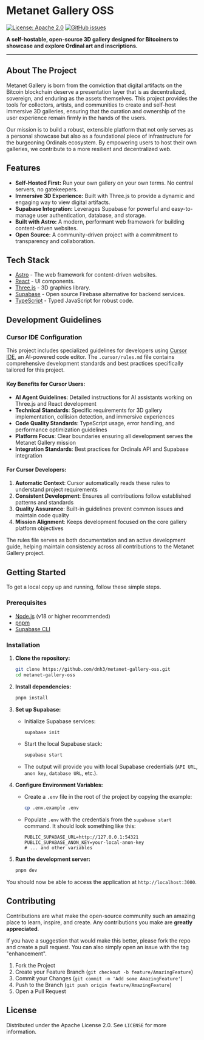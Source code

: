 # Metanet Gallery OSS

[![License: Apache 2.0](https://img.shields.io/badge/License-Apache%202.0-blue.svg)](https://opensource.org/licenses/Apache-2.0)
[![GitHub issues](https://img.shields.io/github/issues/dnh3/metanet-gallery-oss)](https://github.com/dnh3/metanet-gallery-oss/issues)

**A self-hostable, open-source 3D gallery designed for Bitcoiners to showcase and explore Ordinal art and inscriptions.**

---

## About The Project

Metanet Gallery is born from the conviction that digital artifacts on the Bitcoin blockchain deserve a presentation layer that is as decentralized, sovereign, and enduring as the assets themselves. This project provides the tools for collectors, artists, and communities to create and self-host immersive 3D galleries, ensuring that the curation and ownership of the user experience remain firmly in the hands of the users.

Our mission is to build a robust, extensible platform that not only serves as a personal showcase but also as a foundational piece of infrastructure for the burgeoning Ordinals ecosystem. By empowering users to host their own galleries, we contribute to a more resilient and decentralized web.

## Features

- **Self-Hosted First:** Run your own gallery on your own terms. No central servers, no gatekeepers.
- **Immersive 3D Experience:** Built with Three.js to provide a dynamic and engaging way to view digital artifacts.
- **Supabase Integration:** Leverages Supabase for powerful and easy-to-manage user authentication, database, and storage.
- **Built with Astro:** A modern, performant web framework for building content-driven websites.
- **Open Source:** A community-driven project with a commitment to transparency and collaboration.

## Tech Stack

- [Astro](https://astro.build/) - The web framework for content-driven websites.
- [React](https://react.dev/) - UI components.
- [Three.js](https://threejs.org/) - 3D graphics library.
- [Supabase](https://supabase.io/) - Open source Firebase alternative for backend services.
- [TypeScript](https://www.typescriptlang.org/) - Typed JavaScript for robust code.

## Development Guidelines

### Cursor IDE Configuration

This project includes specialized guidelines for developers using [Cursor IDE](https://cursor.sh/), an AI-powered code editor. The `.cursor/rules.md` file contains comprehensive development standards and best practices specifically tailored for this project.

#### Key Benefits for Cursor Users:

- **AI Agent Guidelines**: Detailed instructions for AI assistants working on Three.js and React development
- **Technical Standards**: Specific requirements for 3D gallery implementation, collision detection, and immersive experiences
- **Code Quality Standards**: TypeScript usage, error handling, and performance optimization guidelines
- **Platform Focus**: Clear boundaries ensuring all development serves the Metanet Gallery mission
- **Integration Standards**: Best practices for Ordinals API and Supabase integration

#### For Cursor Developers:

1. **Automatic Context**: Cursor automatically reads these rules to understand project requirements
2. **Consistent Development**: Ensures all contributions follow established patterns and standards
3. **Quality Assurance**: Built-in guidelines prevent common issues and maintain code quality
4. **Mission Alignment**: Keeps development focused on the core gallery platform objectives

The rules file serves as both documentation and an active development guide, helping maintain consistency across all contributions to the Metanet Gallery project.

## Getting Started

To get a local copy up and running, follow these simple steps.

### Prerequisites

- [Node.js](https://nodejs.org/) (v18 or higher recommended)
- [pnpm](https://pnpm.io/)
- [Supabase CLI](https://supabase.com/docs/guides/cli)

### Installation

1.  **Clone the repository:**
    ```sh
    git clone https://github.com/dnh3/metanet-gallery-oss.git
    cd metanet-gallery-oss
    ```

2.  **Install dependencies:**
    ```sh
    pnpm install
    ```

3.  **Set up Supabase:**
    - Initialize Supabase services:
      ```sh
      supabase init
      ```
    - Start the local Supabase stack:
      ```sh
      supabase start
      ```
    - The output will provide you with local Supabase credentials (`API URL`, `anon key`, `database URL`, etc.).

4.  **Configure Environment Variables:**
    - Create a `.env` file in the root of the project by copying the example:
      ```sh
      cp .env.example .env
      ```
    - Populate `.env` with the credentials from the `supabase start` command. It should look something like this:
      ```
      PUBLIC_SUPABASE_URL=http://127.0.0.1:54321
      PUBLIC_SUPABASE_ANON_KEY=your-local-anon-key
      # ... and other variables
      ```

5.  **Run the development server:**
    ```sh
    pnpm dev
    ```

You should now be able to access the application at `http://localhost:3000`.

## Contributing

Contributions are what make the open-source community such an amazing place to learn, inspire, and create. Any contributions you make are **greatly appreciated**.

If you have a suggestion that would make this better, please fork the repo and create a pull request. You can also simply open an issue with the tag "enhancement".

1.  Fork the Project
2.  Create your Feature Branch (`git checkout -b feature/AmazingFeature`)
3.  Commit your Changes (`git commit -m 'Add some AmazingFeature'`)
4.  Push to the Branch (`git push origin feature/AmazingFeature`)
5.  Open a Pull Request

## License

Distributed under the Apache License 2.0. See `LICENSE` for more information.
